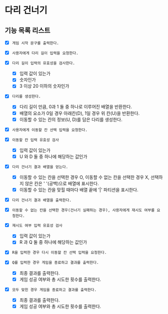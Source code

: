 # 다리 건너기

## 기능 목록 리스트

- [x] `게임 시작 문구를 출력한다.`

- [x] `사용자에게 다리 길이 입력을 요청한다.`

- [x] `다리 길이 입력의 유효성을 검사한다.`

  - [x] 입력 값이 있는가
  - [x] 숫자인가
  - [x] 3 이상 20 이하의 숫자인가

- [x] `다리를 생성한다.`

  - [x] 다리 길이 만큼, 0과 1 둘 중 하나로 이루어진 배열을 반환한다.
  - [x] 배열의 요소가 0일 경우 아래칸(D), 1일 경우 위 칸(U)을 반환한다.
  - [x] 이동할 수 있는 칸의 정보(U, D)를 담은 다리를 생성한다.

- [x] `사용자에게 이동할 칸 선택 입력을 요청한다.`

- [x] `이동할 칸 입력 유효성 검사`

  - [x] 입력 값이 있는가
  - [x] U 와 D 둘 중 하나에 해당하는 값인가

- [x] `다리 건너기 결과 배열을 얻는다.`

  - [x] 이동할 수 있는 칸을 선택한 경우 O, 이동할 수 없는 칸을 선택한 경우 X, 선택하지 않은 칸은 ' '(공백)으로 배열에 표시한다.
  - [x] 이동할 수 있는 칸을 맞힐 때마다 배열 끝에 '|' 파티션을 표시한다.

- [x] `다리 건너기 결과 배열을 출력한다.`

- [x] `이동할 수 없는 칸을 선택한 경우(건너기 실패하는 경우), 사용자에게 재시도 여부를 요청한다.`

- [x] `재시도 여부 입력 유효성 검사`

  - [x] 입력 값이 있는가
  - [x] R 과 Q 둘 중 하나에 해당하는 값인가

- [x] `R을 입력한 경우 다시 이동할 칸 선택 입력을 요청한다.`

- [x] `Q를 입력한 경우 게임을 종료하고 결과를 출력한다.`

  - [x] 최종 결과를 출력한다.
  - [x] 게임 성공 여부와 총 시도한 횟수를 출력한다.

- [x] `모두 맞힌 경우 게임을 종료하고 결과를 출력한다.`

  - [x] 최종 결과를 출력한다.
  - [x] 게임 성공 여부와 총 시도한 횟수를 출력한다.
